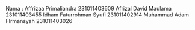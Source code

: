Nama : Affrizaa Primaliandra 231011403609
       Afrizal David Maulama 231011403455
       Idham Faturrohman Syufi 231011402914
       Muhammad Adam FIrmansyah 231011403026
